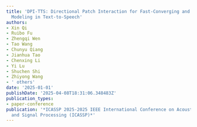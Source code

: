 ```yaml
---
title: 'DPI-TTS: Directional Patch Interaction for Fast-Converging and Style Temporal
  Modeling in Text-to-Speech'
authors:
- Xin Qi
- Ruibo Fu
- Zhengqi Wen
- Tao Wang
- Chunyu Qiang
- Jianhua Tao
- Chenxing Li
- Yi Lu
- Shuchen Shi
- Zhiyong Wang
- ' others'
date: '2025-01-01'
publishDate: '2025-04-08T18:31:06.348483Z'
publication_types:
- paper-conference
publication: '*ICASSP 2025-2025 IEEE International Conference on Acoustics, Speech
  and Signal Processing (ICASSP)*'
---
```

